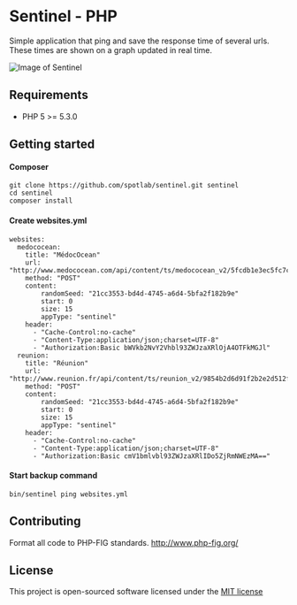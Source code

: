 # Sentinel - PHP

Simple application that ping and save the response time of several urls. These times are shown on a graph updated in real time.

![Image of Sentinel](https://framapic.org/HB3zFB3iGLmr/Gg69D6FX)

## Requirements

- PHP 5 >= 5.3.0

## Getting started

#### Composer

```
git clone https://github.com/spotlab/sentinel.git sentinel
cd sentinel
composer install
```

#### Create websites.yml

```
websites:
  medococean:
    title: "MédocOcean"
    url: "http://www.medococean.com/api/content/ts/medococean_v2/5fcdb1e3ec5fc7c8669f25a557d1da9f"
    method: "POST"
    content:
        randomSeed: "21cc3553-bd4d-4745-a6d4-5bfa2f182b9e"
        start: 0
        size: 15
        appType: "sentinel"
    header:
      - "Cache-Control:no-cache"
      - "Content-Type:application/json;charset=UTF-8"
      - "Authorization:Basic bWVkb2NvY2Vhbl93ZWJzaXRlOjA4OTFkMGJl"
  reunion:
    title: "Réunion"
    url: "http://www.reunion.fr/api/content/ts/reunion_v2/9854b2d6d91f2b2e2d512f6fd086820c"
    method: "POST"
    content:
        randomSeed: "21cc3553-bd4d-4745-a6d4-5bfa2f182b9e"
        start: 0
        size: 15
        appType: "sentinel"
    header:
      - "Cache-Control:no-cache"
      - "Content-Type:application/json;charset=UTF-8"
      - "Authorization:Basic cmV1bmlvbl93ZWJzaXRlIDo5ZjRmNWEzMA=="
```

#### Start backup command

```
bin/sentinel ping websites.yml
```

## Contributing

Format all code to PHP-FIG standards.
http://www.php-fig.org/

## License

This project is open-sourced software licensed under the [MIT license](http://opensource.org/licenses/MIT)
